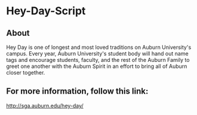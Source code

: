 # Hey-Day-Script

## About

Hey Day is one of longest and most loved traditions on Auburn University's campus. Every year, Auburn University's student body will hand out name tags and encourage students, faculty, and the rest of the Auburn Family to greet one another with the Auburn Spirit in an effort to bring all of Auburn closer together.

## For more information, follow this link:

http://sga.auburn.edu/hey-day/

